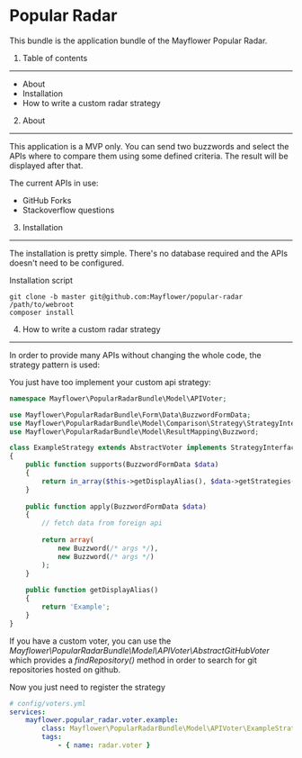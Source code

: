 Popular Radar
=============

This bundle is the application bundle of the Mayflower Popular Radar.

1) Table of contents
--------------------

- About
- Installation
- How to write a custom radar strategy


2) About
--------

This application is a MVP only. You can send two buzzwords and select the APIs where to compare them using some 
defined criteria. The result will be displayed after that.

The current APIs in use:
- GitHub Forks
- Stackoverflow questions


3) Installation
--------------

The installation is pretty simple. There's no database required and the APIs doesn't need to be configured.

Installation script

    git clone -b master git@github.com:Mayflower/popular-radar /path/to/webroot
    composer install


4) How to write a custom radar strategy
---------------------------------------

In order to provide many APIs without changing the whole code, the strategy pattern is used:

You just have too implement your custom api strategy:


``` php
namespace Mayflower\PopularRadarBundle\Model\APIVoter;

use Mayflower\PopularRadarBundle\Form\Data\BuzzwordFormData;
use Mayflower\PopularRadarBundle\Model\Comparison\Strategy\StrategyInterface;
use Mayflower\PopularRadarBundle\Model\ResultMapping\Buzzword;

class ExampleStrategy extends AbstractVoter implements StrategyInterface
{
    public function supports(BuzzwordFormData $data)
    {
        return in_array($this->getDisplayAlias(), $data->getStrategies());
    }
    
    public function apply(BuzzwordFormData $data)
    {
        // fetch data from foreign api
        
        return array(
            new Buzzword(/* args */),
            new Buzzword(/* args */)
        );
    }
    
    public function getDisplayAlias()
    {
        return 'Example';
    }
}
```

If you have a custom voter, you can use the *Mayflower\PopularRadarBundle\Model\APIVoter\AbstractGitHubVoter* which 
provides a *findRepository()* method in order to search for git repositories hosted on github.

Now you just need to register the strategy

``` yaml
# config/voters.yml
services:
    mayflower.popular_radar.voter.example:
        class: Mayflower\PopularRadarBundle\Model\APIVoter\ExampleStrategy
        tags:
            - { name: radar.voter }
```
